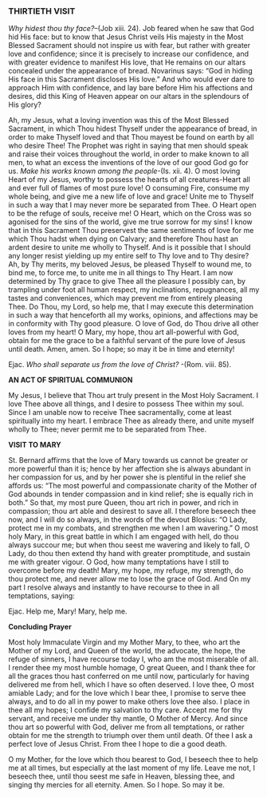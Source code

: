 
### THIRTIETH VISIT

_Why hidest thou thy face?_–(Job xiii. 24). Job feared when he saw that God hid His face: but to know that Jesus Christ veils His majesty in the Most Blessed Sacrament should not inspire us with fear, but rather with greater love and confidence; since it is precisely to increase our confidence, and with greater evidence to manifest His love, that He remains on our altars concealed under the appearance of bread. Novarinus says: “God in hiding His face in this Sacrament discloses His love.” And who would ever dare to approach Him with confidence, and lay bare before Him his affections and desires, did this King of Heaven appear on our altars in the splendours of His glory?

Ah, my Jesus, what a loving invention was this of the Most Blessed Sacrament, in which Thou hidest Thyself under the appearance of bread, in order to make Thyself loved and that Thou mayest be found on earth by all who desire Thee! The Prophet was right in saying that men should speak and raise their voices throughout the world, in order to make known to all men, to what an excess the inventions of the love of our good God go for us. _Make his works known among the people_-(Is. xii. 4). O most loving Heart of my Jesus, worthy to possess the hearts of all creatures-Heart all and ever full of flames of most pure love! O consuming Fire, consume my whole being, and give me a new life of love and grace! Unite me to Thyself in such a way that I may never more be separated from Thee. O Heart open to be the refuge of souls, receive me! O Heart, which on the Cross was so agonised for the sins of the world, give me true sorrow for my sins! I know that in this Sacrament Thou preservest the same sentiments of love for me which Thou hadst when dying on Calvary; and therefore Thou hast an ardent desire to unite me wholly to Thyself. And is it possible that I should any longer resist yielding up my entire self to Thy love and to Thy desire? Ah, by Thy merits, my beloved Jesus, be pleased Thyself to wound me, to bind me, to force me, to unite me in all things to Thy Heart. I am now determined by Thy grace to give Thee all the pleasure I possibly can, by trampling under foot all human respect, my inclinations, repugnances, all my tastes and conveniences, which may prevent me from entirely pleasing Thee. Do Thou, my Lord, so help me, that I may execute this determination in such a way that henceforth all my works, opinions, and affections may be in conformity with Thy good pleasure. O love of God, do Thou drive all other loves from my heart! O Mary, my hope, thou art all-powerful with God, obtain for me the grace to be a faithful servant of the pure love of Jesus until death. Amen, amen. So I hope; so may it be in time and eternity!

Ejac. _Who shall separate us from the love of Christ?_ -(Rom. viii. 85).

**AN ACT OF SPIRITUAL COMMUNION**

My Jesus, I believe that Thou art truly present in the Most Holy Sacrament. I love Thee above all things, and I desire to possess Thee within my soul. Since I am unable now to receive Thee sacramentally, come at least spiritually into my heart. I embrace Thee as already there, and unite myself wholly to Thee; never permit me to be separated from Thee.

**VISIT TO MARY**

St. Bernard affirms that the love of Mary towards us cannot be greater or more powerful than it is; hence by her affection she is always abundant in her compassion for us, and by her power she is plentiful in the relief she affords us: “The most powerful and compassionate charity of the Mother of God abounds in tender compassion and in kind relief; she is equally rich in both.” So that, my most pure Queen, thou art rich in power, and rich in compassion; thou art able and desirest to save all. I therefore beseech thee now, and I will do so always, in the words of the devout Blosius: “O Lady, protect me in my combats, and strengthen me when I am wavering.” O most holy Mary, in this great battle in which I am engaged with hell, do thou always succour me; but when thou seest me wavering and likely to fall, O Lady, do thou then extend thy hand with greater promptitude, and sustain me with greater vigour. O God, how many temptations have I still to overcome before my death! Mary, my hope, my refuge, my strength, do thou protect me, and never allow me to lose the grace of God. And On my part I resolve always and instantly to have recourse to thee in all temptations, saying:

Ejac. Help me, Mary! Mary, help me.

**Concluding Prayer**

Most holy Immaculate Virgin and my Mother Mary, to thee, who art the Mother of my Lord, and Queen of the world, the advocate, the hope, the refuge of sinners, I have recourse today I, who am the most miserable of all. I render thee my most humble homage, O great Queen, and I thank thee for all the graces thou hast conferred on me until now, particularly for having delivered me from hell, which I have so often deserved. I love thee, O most amiable Lady; and for the love which I bear thee, I promise to serve thee always, and to do all in my power to make others love thee also. I place in thee all my hopes; I confide my salvation to thy care. Accept me for thy servant, and receive me under thy mantle, O Mother of Mercy. And since thou art so powerful with God, deliver me from all temptations, or rather obtain for me the strength to triumph over them until death. Of thee I ask a perfect love of Jesus Christ. From thee I hope to die a good death.

O my Mother, for the love which thou bearest to God, I beseech thee to help me at all times, but especially at the last moment of my life. Leave me not, I beseech thee, until thou seest me safe in Heaven, blessing thee, and singing thy mercies for all eternity. Amen. So I hope. So may it be.

